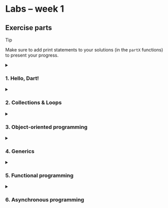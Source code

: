 # Labs – week 1

## Exercise parts

> [!TIP]
> Make sure to add print statements to your solutions (in the `partX` functions)
> to present your progress.

<details>
<summary><h3>1. Hello, Dart!</h3></summary>
TODO
</details>

<details>
<summary><h3>2. Collections & Loops</h3></summary>

1. Lists & sets
    1. Create a list of 30 random integers between 0 and 20 (use the `Random`
       class).
    2. Sort the list in descending order.
    3. Filter the list, so that it contains only numbers divisible by 3.
    4. Remove duplicates from the list (i.e., make a set out of it).
    5. Print each element, its index in the list, and whether it is even or odd.
2. Maps
    1. Create a collection of Strings (e.g., names, cities, etc.).
    2. Create a map that maps each string to its length.
    3. Group the elements by their first letter. [`package:collection`] might be
       useful here.

[`package:collection`]: https://pub.dev/documentation/collection/latest/

</details>

<details>
<summary><h3>3. Object-oriented programming</h3></summary>

1. Define a following class hierarchy of animals.
   All animals have an age and a name. Their `description` should include these
   two fields.

   *Make sure that `Dog`, `Cat` and `Cow` are the **only** animals allowed in
   this hierarchy.*

    ```mermaid
    ---
    title:
    ---
    classDiagram
        class Animal {
            int age
            String name
            get String description
            void makeSound()*
        }

        Animal <|-- Dog
        class Dog {
            String color
        }

        Animal <|-- Cat
        class Cat {
            String color
        }

        Animal <|-- Cow
        class Cow {
            int weight
        }
    ```

2. Create a list of various animals.
   Iterate over this list and make every animal make a sound. Also, for each
   animal, print its additional fields like `color` or `weight`.

   *Use pattern matching to simplify matching subclasses and reading their
   properties.*

</details>

<details>
<summary><h3>4. Generics</h3></summary>

1. Define a generic `Container` class that holds a single value.

   Example usage:

   ```dart
   final intContainer = Container<int>(42);
   final stringContainer = Container<String>('Hello, world!');
   ```

   Make sure `null` ***cannot*** be stored in the container, i.e. the type
   parameter is not nullable:

   ```dart
   // This shouldn't compile
   final invalid = Container<String?>(null);
   ```

2. Create a list of various containers. Then loop over them: if the contained
   value is a number, print its square. If it's a string, print its length.

</details>

<details>
<summary><h3>5. Functional programming</h3></summary>
TODO
</details>

<details>
<summary><h3>6. Asynchronous programming</h3></summary>

1. Define a function that generates a random integer after a couple of seconds.
   If the number is even, throw an exception, else return it.
    1. Wait for this number inside `part6` and handle any exceptions.

2. Define a function that generates a stream of fibonacci numbers
   (`Stream<int>`). Numbers should be generated every 100 ms.
    1. Create a stream and collect the first 10 numbers into a list.
    2. Create a stream and map the numbers to their hexadecimal representation
       (`int.toRadixString`). Collect the first 20 numbers into a set.
    3. Create a stream and filter it, so that it contains only numbers that end
       in `8`. Subscribe to the stream and print the numbers as they arrive.

</details>
